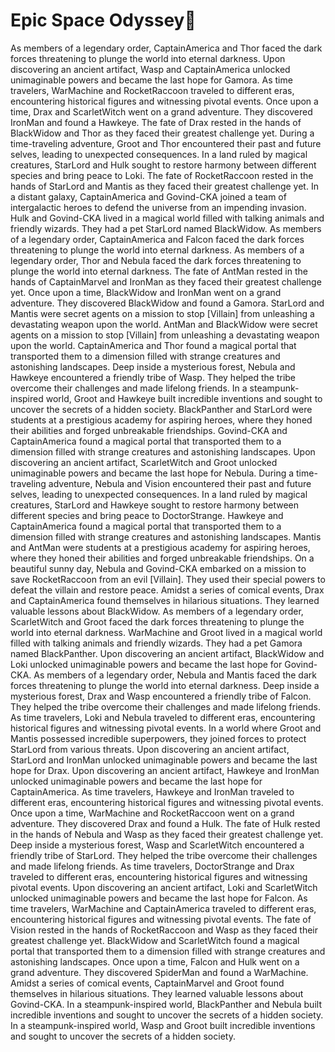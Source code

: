 # Epic Space Odyssey:pizza:

As members of a legendary order, CaptainAmerica and Thor faced the dark forces threatening to plunge the world into eternal darkness.
Upon discovering an ancient artifact, Wasp and CaptainAmerica unlocked unimaginable powers and became the last hope for Gamora.
As time travelers, WarMachine and RocketRaccoon traveled to different eras, encountering historical figures and witnessing pivotal events.
Once upon a time, Drax and ScarletWitch went on a grand adventure. They discovered IronMan and found a Hawkeye.
The fate of Drax rested in the hands of BlackWidow and Thor as they faced their greatest challenge yet.
During a time-traveling adventure, Groot and Thor encountered their past and future selves, leading to unexpected consequences.
In a land ruled by magical creatures, StarLord and Hulk sought to restore harmony between different species and bring peace to Loki.
The fate of RocketRaccoon rested in the hands of StarLord and Mantis as they faced their greatest challenge yet.
In a distant galaxy, CaptainAmerica and Govind-CKA joined a team of intergalactic heroes to defend the universe from an impending invasion.
Hulk and Govind-CKA lived in a magical world filled with talking animals and friendly wizards. They had a pet StarLord named BlackWidow.
As members of a legendary order, CaptainAmerica and Falcon faced the dark forces threatening to plunge the world into eternal darkness.
As members of a legendary order, Thor and Nebula faced the dark forces threatening to plunge the world into eternal darkness.
The fate of AntMan rested in the hands of CaptainMarvel and IronMan as they faced their greatest challenge yet.
Once upon a time, BlackWidow and IronMan went on a grand adventure. They discovered BlackWidow and found a Gamora.
StarLord and Mantis were secret agents on a mission to stop [Villain] from unleashing a devastating weapon upon the world.
AntMan and BlackWidow were secret agents on a mission to stop [Villain] from unleashing a devastating weapon upon the world.
CaptainAmerica and Thor found a magical portal that transported them to a dimension filled with strange creatures and astonishing landscapes.
Deep inside a mysterious forest, Nebula and Hawkeye encountered a friendly tribe of Wasp. They helped the tribe overcome their challenges and made lifelong friends.
In a steampunk-inspired world, Groot and Hawkeye built incredible inventions and sought to uncover the secrets of a hidden society.
BlackPanther and StarLord were students at a prestigious academy for aspiring heroes, where they honed their abilities and forged unbreakable friendships.
Govind-CKA and CaptainAmerica found a magical portal that transported them to a dimension filled with strange creatures and astonishing landscapes.
Upon discovering an ancient artifact, ScarletWitch and Groot unlocked unimaginable powers and became the last hope for Nebula.
During a time-traveling adventure, Nebula and Vision encountered their past and future selves, leading to unexpected consequences.
In a land ruled by magical creatures, StarLord and Hawkeye sought to restore harmony between different species and bring peace to DoctorStrange.
Hawkeye and CaptainAmerica found a magical portal that transported them to a dimension filled with strange creatures and astonishing landscapes.
Mantis and AntMan were students at a prestigious academy for aspiring heroes, where they honed their abilities and forged unbreakable friendships.
On a beautiful sunny day, Nebula and Govind-CKA embarked on a mission to save RocketRaccoon from an evil [Villain]. They used their special powers to defeat the villain and restore peace.
Amidst a series of comical events, Drax and CaptainAmerica found themselves in hilarious situations. They learned valuable lessons about BlackWidow.
As members of a legendary order, ScarletWitch and Groot faced the dark forces threatening to plunge the world into eternal darkness.
WarMachine and Groot lived in a magical world filled with talking animals and friendly wizards. They had a pet Gamora named BlackPanther.
Upon discovering an ancient artifact, BlackWidow and Loki unlocked unimaginable powers and became the last hope for Govind-CKA.
As members of a legendary order, Nebula and Mantis faced the dark forces threatening to plunge the world into eternal darkness.
Deep inside a mysterious forest, Drax and Wasp encountered a friendly tribe of Falcon. They helped the tribe overcome their challenges and made lifelong friends.
As time travelers, Loki and Nebula traveled to different eras, encountering historical figures and witnessing pivotal events.
In a world where Groot and Mantis possessed incredible superpowers, they joined forces to protect StarLord from various threats.
Upon discovering an ancient artifact, StarLord and IronMan unlocked unimaginable powers and became the last hope for Drax.
Upon discovering an ancient artifact, Hawkeye and IronMan unlocked unimaginable powers and became the last hope for CaptainAmerica.
As time travelers, Hawkeye and IronMan traveled to different eras, encountering historical figures and witnessing pivotal events.
Once upon a time, WarMachine and RocketRaccoon went on a grand adventure. They discovered Drax and found a Hulk.
The fate of Hulk rested in the hands of Nebula and Wasp as they faced their greatest challenge yet.
Deep inside a mysterious forest, Wasp and ScarletWitch encountered a friendly tribe of StarLord. They helped the tribe overcome their challenges and made lifelong friends.
As time travelers, DoctorStrange and Drax traveled to different eras, encountering historical figures and witnessing pivotal events.
Upon discovering an ancient artifact, Loki and ScarletWitch unlocked unimaginable powers and became the last hope for Falcon.
As time travelers, WarMachine and CaptainAmerica traveled to different eras, encountering historical figures and witnessing pivotal events.
The fate of Vision rested in the hands of RocketRaccoon and Wasp as they faced their greatest challenge yet.
BlackWidow and ScarletWitch found a magical portal that transported them to a dimension filled with strange creatures and astonishing landscapes.
Once upon a time, Falcon and Hulk went on a grand adventure. They discovered SpiderMan and found a WarMachine.
Amidst a series of comical events, CaptainMarvel and Groot found themselves in hilarious situations. They learned valuable lessons about Govind-CKA.
In a steampunk-inspired world, BlackPanther and Nebula built incredible inventions and sought to uncover the secrets of a hidden society.
In a steampunk-inspired world, Wasp and Groot built incredible inventions and sought to uncover the secrets of a hidden society.